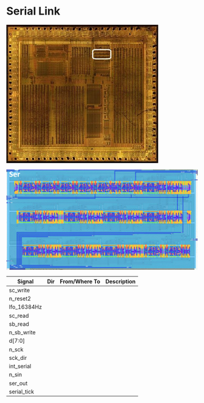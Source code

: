 # Serial Link

![locator_ser](/imgstore/soc/locator_ser.jpg)

![ser](/imgstore/soc/ser.jpg)

|Signal|Dir|From/Where To|Description|
|---|---|---|---|
|sc_write| | | |
|n_reset2| | | |
|lfo_16384Hz| | | |
|sc_read| | | |
|sb_read| | | |
|n_sb_write| | | |
|d\[7:0\]| | | |
|n_sck| | | |
|sck_dir| | | |
|int_serial| | | |
|n_sin| | | |
|ser_out| | | |
|serial_tick| | | |
